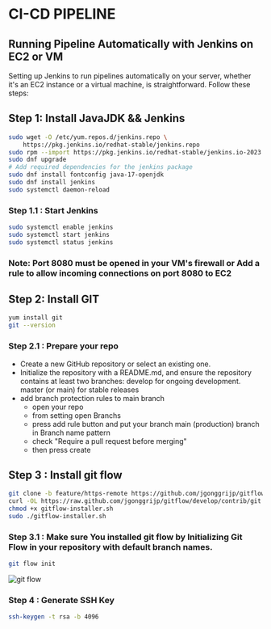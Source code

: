 # CI-CD PIPELINE
## Running Pipeline Automatically with Jenkins on EC2 or VM
Setting up Jenkins to run pipelines automatically on your server, whether it's an EC2 instance or a virtual machine, is straightforward. 
Follow these steps:
## Step 1: Install JavaJDK && Jenkins
```bash
sudo wget -O /etc/yum.repos.d/jenkins.repo \
    https://pkg.jenkins.io/redhat-stable/jenkins.repo
sudo rpm --import https://pkg.jenkins.io/redhat-stable/jenkins.io-2023.key
sudo dnf upgrade
# Add required dependencies for the jenkins package
sudo dnf install fontconfig java-17-openjdk
sudo dnf install jenkins
sudo systemctl daemon-reload
```
### Step 1.1 : Start Jenkins
```bash
sudo systemctl enable jenkins
sudo systemctl start jenkins
sudo systemctl status jenkins
```
### Note: Port 8080 must be opened in your VM's firewall or Add a rule to allow incoming connections on port 8080 to EC2
## Step 2: Install GIT
```bash
yum install git
git --version
```
### Step 2.1 : Prepare your repo
- Create a new GitHub repository or select an existing one.
- Initialize the repository with a README.md, and ensure the repository contains at least two branches:
develop for ongoing development.
master (or main) for stable releases
- add branch protection rules to main branch
  - open your repo
  - from setting open Branchs
  - press add rule button and put your branch main (production) branch in Branch name pattern
  - check "Require a pull request before merging"
  - then press create
## Step 3 : Install git flow
```bash
git clone -b feature/https-remote https://github.com/jgonggrijp/gitflow.git
curl -OL https://raw.github.com/jgonggrijp/gitflow/develop/contrib/git flow-installer.sh
chmod +x gitflow-installer.sh
sudo ./gitflow-installer.sh
```
### Step 3.1 : Make sure You installed git flow by Initializing Git Flow in your repository with default branch names.
```bash
git flow init
```
![git flow](https://github.com/Mohamed5ames/CI-CD/assets/50241889/805fcdea-1203-4fdd-a941-7acc7f44416d)

### Step 4 : Generate SSH Key
```bash
ssh-keygen -t rsa -b 4096
```
